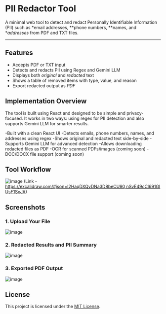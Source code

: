 # PII Redactor Tool

A minimal web tool to detect and redact Personally Identifiable Information (PII) such as *email addresses, **phone numbers, **names, and **addresses* from PDF and TXT files.

---

## Features

- Accepts PDF or TXT input  
- Detects and redacts PII using Regex and Gemini LLM  
- Displays both *original* and *redacted* text  
- Shows a table of removed items with type, value, and reason  
- Export redacted output as *PDF*

## Implementation Overview

The tool is built using React and designed to be simple and privacy-focused. It works in two ways: using regex for PII detection and also supports Gemini LLM for smarter results.

-Built with a clean React UI
-Detects emails, phone numbers, names, and addresses using regex
-Shows original and redacted text side-by-side
-Supports Gemini LLM for advanced detection
-Allows downloading redacted files as PDF
-OCR for scanned PDFs/images (coming soon)
-DOC/DOCX file support (coming soon)

## Tool Workflow
![image](https://github.com/user-attachments/assets/16ac210e-6351-4d73-bdb0-7df85049c842) (Link -https://excalidraw.com/#json=I2HaqDXQvDNa3D8beCU90,nSvE49cCl691GIUsF1SxJA)

## Screenshots

### 1. Upload Your File 
![image](https://github.com/user-attachments/assets/797aae1d-ee88-4bd2-a69f-cca075d86d54)

### 2. Redacted Results and PII Summary  
![image](https://github.com/user-attachments/assets/9869b495-19b7-4c1e-9470-f90675d116d2)

### 3. Exported PDF Output
![image](https://github.com/user-attachments/assets/d131788a-9f03-46da-aa3c-bc64b964ae83)

## License

This project is licensed under the [MIT License](./LICENSE).

